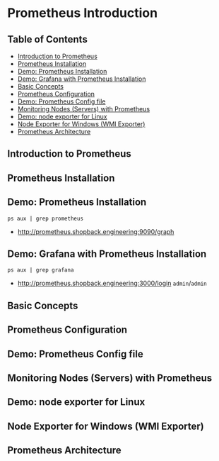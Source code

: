 # Prometheus Introduction

## Table of Contents

<!-- START doctoc generated TOC please keep comment here to allow auto update -->
<!-- DON'T EDIT THIS SECTION, INSTEAD RE-RUN doctoc TO UPDATE -->

- [Introduction to Prometheus](#introduction-to-prometheus)
- [Prometheus Installation](#prometheus-installation)
- [Demo: Prometheus Installation](#demo-prometheus-installation)
- [Demo: Grafana with Prometheus Installation](#demo-grafana-with-prometheus-installation)
- [Basic Concepts](#basic-concepts)
- [Prometheus Configuration](#prometheus-configuration)
- [Demo: Prometheus Config file](#demo-prometheus-config-file)
- [Monitoring Nodes (Servers) with Prometheus](#monitoring-nodes-servers-with-prometheus)
- [Demo: node exporter for Linux](#demo-node-exporter-for-linux)
- [Node Exporter for Windows (WMI Exporter)](#node-exporter-for-windows-wmi-exporter)
- [Prometheus Architecture](#prometheus-architecture)

<!-- END doctoc generated TOC please keep comment here to allow auto update -->

## Introduction to Prometheus

## Prometheus Installation

## Demo: Prometheus Installation

```shell script
ps aux | grep prometheus
```

- <http://prometheus.shopback.engineering:9090/graph>

## Demo: Grafana with Prometheus Installation

```shell script
ps aux | grep grafana
```

- <http://prometheus.shopback.engineering:3000/login>
  `admin`/`admin`

## Basic Concepts

## Prometheus Configuration

## Demo: Prometheus Config file

## Monitoring Nodes (Servers) with Prometheus

## Demo: node exporter for Linux

## Node Exporter for Windows (WMI Exporter)

## Prometheus Architecture
